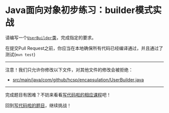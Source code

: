 # Java面向对象初步练习：builder模式实战

请编写一个[`UserBuilder`类](https://github.com/hcsp/practise-builder-pattern/blob/master/src/main/java/com/github/hcsp/encapsulation/UserBuilder.java)，完成指定的要求。

在提交Pull Request之前，你应当在本地确保所有代码已经编译通过，并且通过了测试(`mvn test`)

-----
注意！我们只允许你修改以下文件，对其他文件的修改会被拒绝：
- [src/main/java/com/github/hcsp/encapsulation/UserBuilder.java](https://github.com/hcsp/practise-builder-pattern/blob/master/src/main/java/com/github/hcsp/encapsulation/UserBuilder.java)
-----


完成题目有困难？不妨来看看[写代码啦的相应课程](https://xiedaimala.com/tasks/44398214-15a0-40aa-8586-718b259c12b8/video_tutorials/4bdad688-fa82-4c2d-9f4e-2116f46d18a0)吧！

回到[写代码啦的题目](https://xiedaimala.com/tasks/44398214-15a0-40aa-8586-718b259c12b8/quizzes/2a613885-b71d-40eb-b7b9-b3bb904fcac3)，继续挑战！

